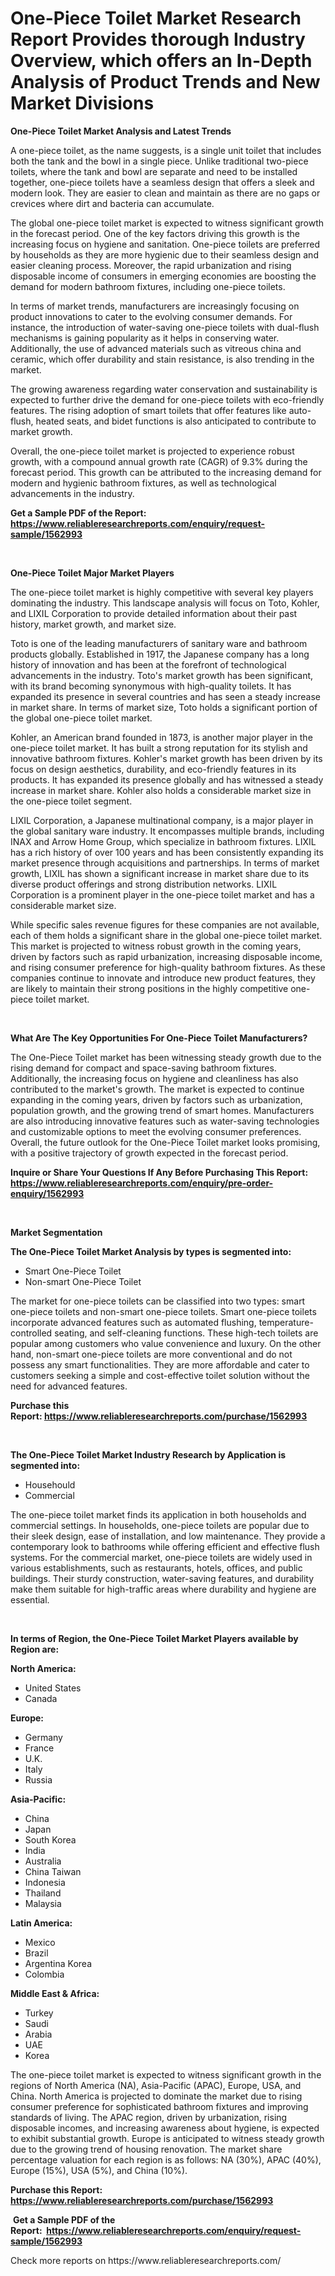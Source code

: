 <p><h1>One-Piece Toilet Market Research Report Provides thorough Industry Overview, which offers an In-Depth Analysis of Product Trends and New Market Divisions</h1></p><p><strong>One-Piece Toilet Market Analysis and Latest Trends</strong></p>
<p><p>A one-piece toilet, as the name suggests, is a single unit toilet that includes both the tank and the bowl in a single piece. Unlike traditional two-piece toilets, where the tank and bowl are separate and need to be installed together, one-piece toilets have a seamless design that offers a sleek and modern look. They are easier to clean and maintain as there are no gaps or crevices where dirt and bacteria can accumulate.</p><p>The global one-piece toilet market is expected to witness significant growth in the forecast period. One of the key factors driving this growth is the increasing focus on hygiene and sanitation. One-piece toilets are preferred by households as they are more hygienic due to their seamless design and easier cleaning process. Moreover, the rapid urbanization and rising disposable income of consumers in emerging economies are boosting the demand for modern bathroom fixtures, including one-piece toilets.</p><p>In terms of market trends, manufacturers are increasingly focusing on product innovations to cater to the evolving consumer demands. For instance, the introduction of water-saving one-piece toilets with dual-flush mechanisms is gaining popularity as it helps in conserving water. Additionally, the use of advanced materials such as vitreous china and ceramic, which offer durability and stain resistance, is also trending in the market.</p><p>The growing awareness regarding water conservation and sustainability is expected to further drive the demand for one-piece toilets with eco-friendly features. The rising adoption of smart toilets that offer features like auto-flush, heated seats, and bidet functions is also anticipated to contribute to market growth.</p><p>Overall, the one-piece toilet market is projected to experience robust growth, with a compound annual growth rate (CAGR) of 9.3% during the forecast period. This growth can be attributed to the increasing demand for modern and hygienic bathroom fixtures, as well as technological advancements in the industry.</p></p>
<p><strong>Get a Sample PDF of the Report:&nbsp; <a href="https://www.reliableresearchreports.com/enquiry/request-sample/1562993">https://www.reliableresearchreports.com/enquiry/request-sample/1562993</a></strong></p>
<p>&nbsp;</p>
<p><strong>One-Piece Toilet Major Market Players</strong></p>
<p><p>The one-piece toilet market is highly competitive with several key players dominating the industry. This landscape analysis will focus on Toto, Kohler, and LIXIL Corporation to provide detailed information about their past history, market growth, and market size.</p><p>Toto is one of the leading manufacturers of sanitary ware and bathroom products globally. Established in 1917, the Japanese company has a long history of innovation and has been at the forefront of technological advancements in the industry. Toto's market growth has been significant, with its brand becoming synonymous with high-quality toilets. It has expanded its presence in several countries and has seen a steady increase in market share. In terms of market size, Toto holds a significant portion of the global one-piece toilet market.</p><p>Kohler, an American brand founded in 1873, is another major player in the one-piece toilet market. It has built a strong reputation for its stylish and innovative bathroom fixtures. Kohler's market growth has been driven by its focus on design aesthetics, durability, and eco-friendly features in its products. It has expanded its presence globally and has witnessed a steady increase in market share. Kohler also holds a considerable market size in the one-piece toilet segment.</p><p>LIXIL Corporation, a Japanese multinational company, is a major player in the global sanitary ware industry. It encompasses multiple brands, including INAX and Arrow Home Group, which specialize in bathroom fixtures. LIXIL has a rich history of over 100 years and has been consistently expanding its market presence through acquisitions and partnerships. In terms of market growth, LIXIL has shown a significant increase in market share due to its diverse product offerings and strong distribution networks. LIXIL Corporation is a prominent player in the one-piece toilet market and has a considerable market size.</p><p>While specific sales revenue figures for these companies are not available, each of them holds a significant share in the global one-piece toilet market. This market is projected to witness robust growth in the coming years, driven by factors such as rapid urbanization, increasing disposable income, and rising consumer preference for high-quality bathroom fixtures. As these companies continue to innovate and introduce new product features, they are likely to maintain their strong positions in the highly competitive one-piece toilet market.</p></p>
<p>&nbsp;</p>
<p><strong>What Are The Key Opportunities For One-Piece Toilet Manufacturers?</strong></p>
<p><p>The One-Piece Toilet market has been witnessing steady growth due to the rising demand for compact and space-saving bathroom fixtures. Additionally, the increasing focus on hygiene and cleanliness has also contributed to the market's growth. The market is expected to continue expanding in the coming years, driven by factors such as urbanization, population growth, and the growing trend of smart homes. Manufacturers are also introducing innovative features such as water-saving technologies and customizable options to meet the evolving consumer preferences. Overall, the future outlook for the One-Piece Toilet market looks promising, with a positive trajectory of growth expected in the forecast period.</p></p>
<p><strong>Inquire or Share Your Questions If Any Before Purchasing This Report: <a href="https://www.reliableresearchreports.com/enquiry/pre-order-enquiry/1562993">https://www.reliableresearchreports.com/enquiry/pre-order-enquiry/1562993</a></strong></p>
<p>&nbsp;</p>
<p><strong>Market Segmentation</strong></p>
<p><strong>The One-Piece Toilet Market Analysis by types is segmented into:</strong></p>
<p><ul><li>Smart One-Piece Toilet</li><li>Non-smart One-Piece Toilet</li></ul></p>
<p><p>The market for one-piece toilets can be classified into two types: smart one-piece toilets and non-smart one-piece toilets. Smart one-piece toilets incorporate advanced features such as automated flushing, temperature-controlled seating, and self-cleaning functions. These high-tech toilets are popular among customers who value convenience and luxury. On the other hand, non-smart one-piece toilets are more conventional and do not possess any smart functionalities. They are more affordable and cater to customers seeking a simple and cost-effective toilet solution without the need for advanced features.</p></p>
<p><strong>Purchase this Report:&nbsp;<a href="https://www.reliableresearchreports.com/purchase/1562993">https://www.reliableresearchreports.com/purchase/1562993</a></strong></p>
<p>&nbsp;</p>
<p><strong>The One-Piece Toilet Market Industry Research by Application is segmented into:</strong></p>
<p><ul><li>Househould</li><li>Commercial</li></ul></p>
<p><p>The one-piece toilet market finds its application in both households and commercial settings. In households, one-piece toilets are popular due to their sleek design, ease of installation, and low maintenance. They provide a contemporary look to bathrooms while offering efficient and effective flush systems. For the commercial market, one-piece toilets are widely used in various establishments, such as restaurants, hotels, offices, and public buildings. Their sturdy construction, water-saving features, and durability make them suitable for high-traffic areas where durability and hygiene are essential.</p></p>
<p>&nbsp;</p>
<p><strong>In terms of Region, the One-Piece Toilet Market Players available by Region are:</strong></p>
<p>
    <p> <strong> North America: </strong>
        <ul>
            <li>United States</li>
            <li>Canada</li>
        </ul>
        </p> 
    <p> <strong> Europe: </strong>
        <ul>
            <li>Germany</li>
            <li>France</li>
            <li>U.K.</li>
            <li>Italy</li>
            <li>Russia</li>
        </ul>
        </p> 
    <p> <strong> Asia-Pacific: </strong>
        <ul>
            <li>China</li>
            <li>Japan</li>
            <li>South Korea</li>
            <li>India</li>
            <li>Australia</li>
            <li>China Taiwan</li>
            <li>Indonesia</li>
            <li>Thailand</li>
            <li>Malaysia</li>
        </ul>
        </p> 
    <p> <strong> Latin America: </strong>
        <ul>
            <li>Mexico</li>
            <li>Brazil</li>
            <li>Argentina Korea</li>
            <li>Colombia</li>
        </ul>
        </p> 
    <p> <strong> Middle East & Africa: </strong>
        <ul>
            <li>Turkey</li>
            <li>Saudi</li>
            <li>Arabia</li>
            <li>UAE</li>
            <li>Korea</li>
        </ul>
    </p>
    </p>
<p><p>The one-piece toilet market is expected to witness significant growth in the regions of North America (NA), Asia-Pacific (APAC), Europe, USA, and China. North America is projected to dominate the market due to rising consumer preference for sophisticated bathroom fixtures and improving standards of living. The APAC region, driven by urbanization, rising disposable incomes, and increasing awareness about hygiene, is expected to exhibit substantial growth. Europe is anticipated to witness steady growth due to the growing trend of housing renovation. The market share percentage valuation for each region is as follows: NA (30%), APAC (40%), Europe (15%), USA (5%), and China (10%).</p></p>
<p><strong>Purchase this Report: <a href="https://www.reliableresearchreports.com/purchase/1562993">https://www.reliableresearchreports.com/purchase/1562993</a></strong></p>
<p>&nbsp;<strong>Get a Sample PDF of the Report:&nbsp;&nbsp;<a href="https://www.reliableresearchreports.com/enquiry/request-sample/1562993">https://www.reliableresearchreports.com/enquiry/request-sample/1562993</a></strong></p>
<p><strong></strong></p>
<p>Check more reports on https://www.reliableresearchreports.com/</p>